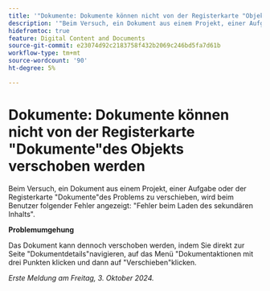```yaml
---
title: '"Dokumente: Dokumente können nicht von der Registerkarte "Objektdokumente"verschoben werden'
description: '"Beim Versuch, ein Dokument aus einem Projekt, einer Aufgabe oder der Registerkarte "Dokumente"des Problems zu verschieben, wird beim Benutzer folgender Fehler angezeigt: Fehler beim Laden des sekundären Inhalts."'
hidefromtoc: true
feature: Digital Content and Documents
source-git-commit: e23074d92c2183758f432b2069c246bd5fa7d61b
workflow-type: tm+mt
source-wordcount: '90'
ht-degree: 5%

---
```


# Dokumente: Dokumente können nicht von der Registerkarte &quot;Dokumente&quot;des Objekts verschoben werden

Beim Versuch, ein Dokument aus einem Projekt, einer Aufgabe oder der Registerkarte &quot;Dokumente&quot;des Problems zu verschieben, wird beim Benutzer folgender Fehler angezeigt: &quot;Fehler beim Laden des sekundären Inhalts&quot;.

**Problemumgehung**

Das Dokument kann dennoch verschoben werden, indem Sie direkt zur Seite &quot;Dokumentdetails&quot;navigieren, auf das Menü &quot;Dokumentaktionen mit drei Punkten klicken und dann auf &quot;Verschieben&quot;klicken.

_Erste Meldung am Freitag, 3. Oktober 2024._
